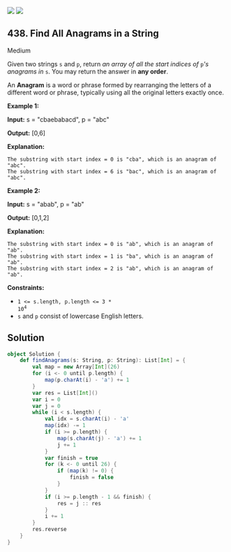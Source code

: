 [![](https://img.shields.io/github/stars/LeetCode-in-Scala/LeetCode-in-Scala?label=Stars&style=flat-square)](https://github.com/LeetCode-in-Scala/LeetCode-in-Scala)
[![](https://img.shields.io/github/forks/LeetCode-in-Scala/LeetCode-in-Scala?label=Fork%20me%20on%20GitHub%20&style=flat-square)](https://github.com/LeetCode-in-Scala/LeetCode-in-Scala/fork)

## 438\. Find All Anagrams in a String

Medium

Given two strings `s` and `p`, return _an array of all the start indices of_ `p`_'s anagrams in_ `s`. You may return the answer in **any order**.

An **Anagram** is a word or phrase formed by rearranging the letters of a different word or phrase, typically using all the original letters exactly once.

**Example 1:**

**Input:** s = "cbaebabacd", p = "abc"

**Output:** [0,6]

**Explanation:**

    The substring with start index = 0 is "cba", which is an anagram of "abc".
    The substring with start index = 6 is "bac", which is an anagram of "abc". 

**Example 2:**

**Input:** s = "abab", p = "ab"

**Output:** [0,1,2]

**Explanation:**

    The substring with start index = 0 is "ab", which is an anagram of "ab".
    The substring with start index = 1 is "ba", which is an anagram of "ab".
    The substring with start index = 2 is "ab", which is an anagram of "ab". 

**Constraints:**

*   <code>1 <= s.length, p.length <= 3 * 10<sup>4</sup></code>
*   `s` and `p` consist of lowercase English letters.

## Solution

```scala
object Solution {
    def findAnagrams(s: String, p: String): List[Int] = {
        val map = new Array[Int](26)
        for (i <- 0 until p.length) {
            map(p.charAt(i) - 'a') += 1
        }
        var res = List[Int]()
        var i = 0
        var j = 0
        while (i < s.length) {
            val idx = s.charAt(i) - 'a'
            map(idx) -= 1
            if (i >= p.length) {
                map(s.charAt(j) - 'a') += 1
                j += 1
            }
            var finish = true
            for (k <- 0 until 26) {
                if (map(k) != 0) {
                    finish = false
                }
            }
            if (i >= p.length - 1 && finish) {
                res = j :: res
            }
            i += 1
        }
        res.reverse
    }
}
```